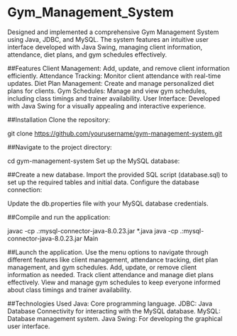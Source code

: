 # Gym_Management_System
Designed and implemented a comprehensive Gym Management System using Java, JDBC, and MySQL. The system features an intuitive user interface developed with Java Swing, managing client information, attendance, diet plans, and gym schedules effectively.

##Features
Client Management: Add, update, and remove client information efficiently.
Attendance Tracking: Monitor client attendance with real-time updates.
Diet Plan Management: Create and manage personalized diet plans for clients.
Gym Schedules: Manage and view gym schedules, including class timings and trainer availability.
User Interface: Developed with Java Swing for a visually appealing and interactive experience.

##Installation
Clone the repository:

git clone https://github.com/yourusername/gym-management-system.git

##Navigate to the project directory:

cd gym-management-system
Set up the MySQL database:

##Create a new database.
Import the provided SQL script (database.sql) to set up the required tables and initial data.
Configure the database connection:

Update the db.properties file with your MySQL database credentials.

##Compile and run the application:

javac -cp .:mysql-connector-java-8.0.23.jar *.java
java -cp .:mysql-connector-java-8.0.23.jar Main

##Launch the application.
Use the menu options to navigate through different features like client management, attendance tracking, diet plan management, and gym schedules.
Add, update, or remove client information as needed.
Track client attendance and manage diet plans effectively.
View and manage gym schedules to keep everyone informed about class timings and trainer availability.

##Technologies Used
Java: Core programming language.
JDBC: Java Database Connectivity for interacting with the MySQL database.
MySQL: Database management system.
Java Swing: For developing the graphical user interface.
